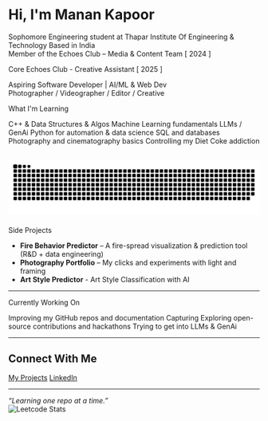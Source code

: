 #  Hi, I'm Manan Kapoor

Sophomore Engineering student at Thapar Institute Of Engineering & Technology 
Based in India  
Member of the Echoes Club – Media & Content Team  [ 2024 ] 

Core Echoes Club - Creative Assistant [ 2025 ]

Aspiring Software Developer | AI/ML & Web Dev  
Photographer / Videographer / Editor / Creative

What I'm Learning

 C++ & Data Structures & Algos
 Machine Learning fundamentals
 LLMs / GenAi
 Python for automation & data science
 SQL and databases
 Photography and cinematography basics
 Controlling my Diet Coke addiction 


![snake gif](https://github.com/manankapoor23/manankapoor23/blob/output/github-snake-dark.svg)
---

Side Projects

- **Fire Behavior Predictor** – A fire-spread visualization & prediction tool (R&D + data engineering)
- **Photography Portfolio** – My clicks and experiments with light and framing
- **Art Style Predictor** - Art Style Classification with AI

---

Currently Working On

Improving my GitHub repos and documentation
Capturing 
Exploring open-source contributions and hackathons
Trying to get into LLMs & GenAi

---

## Connect With Me


 [My Projects](https://github.com/manankapoor23)
 [LinkedIn](https://www.linkedin.com/in/manan-kapoor-8545002a0/)

---

_“Learning one repo at a time.”_  
![Leetcode Stats](https://leetcard.jacoblin.cool/manankapoor23?ext=heatmap)
